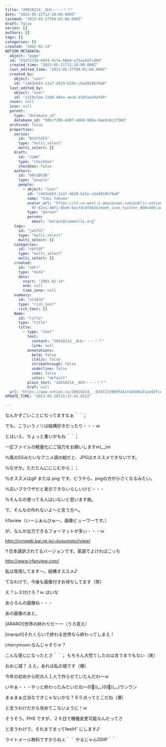 ```yaml
---
title: "20010214__ぬわ・・・！？"
date: "2023-05-21T12:18:00.000Z"
lastmod: "2023-05-27T04:01:00.000Z"
draft: false
series: []
authors: []
tags: []
categories: []
created: "2001-02-14"
NOTION_METADATA:
  object: "page"
  id: "03d72339-69f4-41fa-b8b0-a71ea92fcd69"
  created_time: "2023-05-21T12:18:00.000Z"
  last_edited_time: "2023-05-27T04:01:00.000Z"
  created_by:
    object: "user"
    id: "c443eb63-11a7-4629-b15e-c6ad918b79a0"
  last_edited_by:
    object: "user"
    id: "1219c5ae-11d8-48ce-aec6-d385ae29af49"
  cover: null
  icon: null
  parent:
    type: "database_id"
    database_id: "9dbcf20b-4d97-4d69-98ba-8ae9c8c1f58d"
  archived: false
  properties:
    series:
      id: "B%3C%3FS"
      type: "multi_select"
      multi_select: []
    draft:
      id: "JiWU"
      type: "checkbox"
      checkbox: false
    authors:
      id: "bK%3B%5B"
      type: "people"
      people:
        - object: "user"
          id: "c443eb63-11a7-4629-b15e-c6ad918b79a0"
          name: "Saki Yakumo"
          avatar_url: "https://s3-us-west-2.amazonaws.com/public.notion-static.com/3ad1c4\
            97-61e1-48f1-85e8-6acf4c4fdb2d/maoh_icon_twitter_400x400.png"
          type: "person"
          person:
            email: "marqut@ziomatrix.org"
    tags:
      id: "jw%7CC"
      type: "multi_select"
      multi_select: []
    categories:
      id: "nbY%3F"
      type: "multi_select"
      multi_select: []
    created:
      id: "vmFr"
      type: "date"
      date:
        start: "2001-02-14"
        end: null
        time_zone: null
    summary:
      id: "x%3AlD"
      type: "rich_text"
      rich_text: []
    Name:
      id: "title"
      type: "title"
      title:
        - type: "text"
          text:
            content: "20010214__ぬわ・・・！？"
            link: null
          annotations:
            bold: false
            italic: false
            strikethrough: false
            underline: false
            code: false
            color: "default"
          plain_text: "20010214__ぬわ・・・！？"
          href: null
  url: "https://www.notion.so/20010214__-03d7233969f441fab8b0a71ea92fcd69"
UPDATE_TIME: "2023-05-28T15:37:41.831Z"

---
```

<link rel="stylesheet" href="https://cdn.jsdelivr.net/npm/katex@0.16.2/dist/katex.min.css" integrity="sha384-bYdxxUwYipFNohQlHt0bjN/LCpueqWz13HufFEV1SUatKs1cm4L6fFgCi1jT643X" crossorigin="anonymous">


なんかすごいことになってますなぁ＾＾；


でも、こういうノリは結構好きだったり・・・ｗ


とはいえ、ちょっと重いかもね＾＾；


一応ファイルの軽量化にご協力をお願いしますm(__)m


％風のSSみたいなアニメ調の絵だと、JPGはオススメできないです。


％なぜか。ただたんににじむから；；


％オススメはgif または png です。どうやら、pngの方が小さくなるみたい。


％古いブラウザだと表示できないらしいけど・・・


％そんなの使ってる人はいないと思います故。


で、そんなの作れないよ～と言う方へ。


Irfaview（いーふぁんびゅー。画像ビューワーです。）


が、なんか出力できるフォーマットが多い・・・ｗ


http://cvnweb.bai.ne.jp/~kusumoto/iview/


↑日本語訳されてるバージョンです。英語でよければこっち


http://www.irfanview.com/


私は常用してます～。結構オススメ♪


てなわけで、今後も画像付きお待ちしてます（笑）


え？レス付けろ？ｗ はいな


あらろんの画像ね・・・


あの画像のあと、


[ARARO!]世界の終わりだーー（うろ覚え）


[marqut!]それくらいで終わる世界なら終わってしまえ！


cherrymoon:なんじゃそりゃ？


こんな感じになったとさ＾＾； もちろん大慌てしたのは言うまでもない（笑）


おおじ城？ ええ。あれは私の城です（爆）


今年の初めから町の人１人で作らせていたんだわ～ｗ


いやぁ・・・やっと終わったみたいだね～(0)(。。)(0)(。。)ウンウン


まぁまぁ立派なできじゃないかな？８０点ってとこだね（爆）


と言うわけだから攻めてこないように！ｗ


そうそう。PHS ですが、２８日で機種変更可能なんだってさ


と言うわけで、それまでまってfeelH" にします♪


ライトメール無料ですからねぇ＾＾ やるじゃんDDIP＾＾

